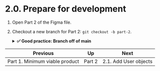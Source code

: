 # 2.0. Prepare for development

1. Open Part 2 of the Figma file.
2. Checkout a new branch for Part 2: `git checkout -b part-2`.
   <details>
   <summary><strong>✅ Good practice: Branch off of main</strong></summary>

   _Always make sure you're on the `main` branch before creating a new one, unless you have a specific reason to use a different branch. The `git status` command tells you which branch you're currently on. There are ways to fix it if you make a mistake, but it gets more difficult as you add more commits—best to just form good habits from the start._
   </details>

| Previous                       | Up     | Next                  |
| ------------------------------ | ------ | --------------------- |
| Part 1. Minimum viable product | Part 2 | 2.1. Add User objects |

